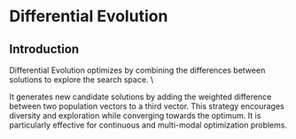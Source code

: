# Differential Evolution


## Introduction

Differential Evolution optimizes by combining the differences between solutions to explore the search space. \\

It generates new candidate solutions by adding the weighted difference between two population vectors to a third vector. This strategy encourages diversity and exploration while converging towards the optimum. It is particularly effective for continuous and multi-modal optimization problems.